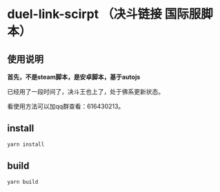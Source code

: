 # duel-link-scirpt （决斗链接 国际服脚本）

## 使用说明

**首先，不是steam脚本，是安卓脚本，基于autojs**

已经用了一段时间了，决斗王也上了，处于佛系更新状态。

看使用方法可以加qq群查看：616430213。

## install

```sh
yarn install
```

## build

```sh
yarn build
```
